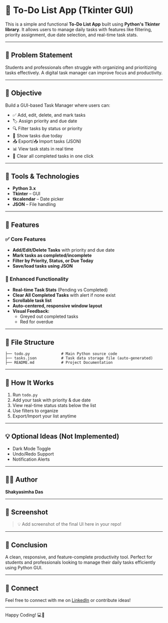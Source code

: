 # 📝 To-Do List App (Tkinter GUI)

This is a simple and functional **To-Do List App** built using **Python's Tkinter library**. It allows users to manage daily tasks with features like filtering, priority assignment, due date selection, and real-time task stats.

---

## 📌 Problem Statement
Students and professionals often struggle with organizing and prioritizing tasks effectively. A digital task manager can improve focus and productivity.

---

## 🎯 Objective
Build a GUI-based Task Manager where users can:
- ✅ Add, edit, delete, and mark tasks
- 🏷️ Assign priority and due date
- 🔍 Filter tasks by status or priority
- 📆 Show tasks due today
- 📤 Export/📥 Import tasks (JSON)
- 📊 View task stats in real time
- 🧹 Clear all completed tasks in one click

---

## 🧰 Tools & Technologies
- **Python 3.x**
- **Tkinter** – GUI
- **tkcalendar** – Date picker
- **JSON** – File handling

---

## 🚀 Features

### ✅ Core Features
- **Add/Edit/Delete Tasks** with priority and due date
- **Mark tasks as completed/incomplete**
- **Filter by Priority, Status, or Due Today**
- **Save/load tasks using JSON**

### 💎 Enhanced Functionality
- **Real-time Task Stats** (Pending vs Completed)
- **Clear All Completed Tasks** with alert if none exist
- **Scrollable task list**
- **Auto-centered, responsive window layout**
- **Visual Feedback:**
  - Greyed out completed tasks
  - Red for overdue

---

## 📁 File Structure
```
├── todo.py              # Main Python source code
├── tasks.json           # Task data storage file (auto-generated)
├── README.md            # Project Documentation
```

---

## 🔧 How It Works
1. Run `todo.py`
2. Add your task with priority & due date
3. View real-time status stats below the list
4. Use filters to organize
5. Export/Import your list anytime

---

## 💡 Optional Ideas (Not Implemented)
- Dark Mode Toggle
- Undo/Redo Support
- Notification Alerts

---

## 👨‍💻 Author
**Shakyasimha Das**

---

## 📸 Screenshot
> 💡 Add screenshot of the final UI here in your repo!

---

## 📌 Conclusion
A clean, responsive, and feature-complete productivity tool. Perfect for students and professionals looking to manage their daily tasks efficiently using Python GUI.

---

## 🔗 Connect
Feel free to connect with me on [LinkedIn](https://www.linkedin.com/) or contribute ideas!

---

Happy Coding! 💻🎯